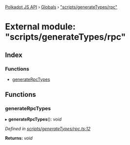 [Polkadot JS API](../README.md) › [Globals](../globals.md) › ["scripts/generateTypes/rpc"](_scripts_generatetypes_rpc_.md)

# External module: "scripts/generateTypes/rpc"

## Index

### Functions

* [generateRpcTypes](_scripts_generatetypes_rpc_.md#generaterpctypes)

## Functions

###  generateRpcTypes

▸ **generateRpcTypes**(): *void*

*Defined in [scripts/generateTypes/rpc.ts:12](https://github.com/polkadot-js/api/blob/7f39c573ce/packages/types/src/scripts/generateTypes/rpc.ts#L12)*

**Returns:** *void*
